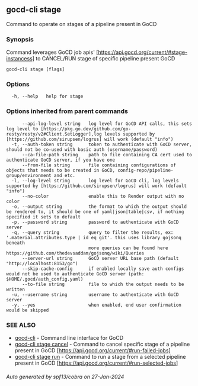 ## gocd-cli stage

Command to operate on stages of a pipeline present in GoCD

### Synopsis

Command leverages GoCD job apis'
[https://api.gocd.org/current/#stage-instancess] to
CANCEL/RUN stage of specific pipeline present GoCD

```
gocd-cli stage [flags]
```

### Options

```
  -h, --help   help for stage
```

### Options inherited from parent commands

```
      --api-log-level string   log level for GoCD API calls, this sets log level to [https://pkg.go.dev/github.com/go-resty/resty/v2#Client.SetLogger],log levels supported by [https://github.com/sirupsen/logrus] will work (default "info")
  -t, --auth-token string      token to authenticate with GoCD server, should not be co-used with basic auth (username/password)
      --ca-file-path string    path to file containing CA cert used to authenticate GoCD server, if you have one
      --from-file string       file containing configurations of objects that needs to be created in GoCD, config-repo/pipeline-group/environment and etc.
  -l, --log-level string       log level for GoCD cli, log levels supported by [https://github.com/sirupsen/logrus] will work (default "info")
      --no-color               enable this to Render output with no color
  -o, --output string          the format to which the output should be rendered to, it should be one of yaml|json|table|csv, if nothing specified it sets to default
  -p, --password string        password to authenticate with GoCD server
  -q, --query string           query to filter the results, ex: '.material.attributes.type | id eq git'. this uses library gojsonq beneath
                               more queries can be found here https://github.com/thedevsaddam/gojsonq/wiki/Queries
      --server-url string      GoCD server URL base path (default "http://localhost:8153/go")
      --skip-cache-config      if enabled locally save auth configs would not be used to authenticate GoCD server (path: $HOME/.gocd/auth_config.yaml)
      --to-file string         file to which the output needs to be written
  -u, --username string        username to authenticate with GoCD server
  -y, --yes                    when enabled, end user confirmation would be skipped
```

### SEE ALSO

* [gocd-cli](gocd-cli.md)	 - Command line interface for GoCD
* [gocd-cli stage cancel](gocd-cli_stage_cancel.md)	 - Command to cancel specific stage of a pipeline present in GoCD [https://api.gocd.org/current/#run-failed-jobs]
* [gocd-cli stage run](gocd-cli_stage_run.md)	 - Command to run a stage from a selected pipeline present in GoCD [https://api.gocd.org/current/#run-selected-jobs]

###### Auto generated by spf13/cobra on 27-Jan-2024

